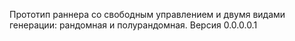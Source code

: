 Прототип раннера со свободным управлением и двумя видами генерации: рандомная и полурандомная. Версия 0.0.0.0.1
